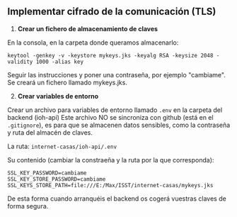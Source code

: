 ## Implementar cifrado de la comunicación (TLS)

1. **Crear un fichero de almacenamiento de claves**

En la consola, en la carpeta donde queramos almacenarlo:
```shell
keytool -genkey -v -keystore mykeys.jks -keyalg RSA -keysize 2048 -validity 1000 -alias key
```

Seguir las instrucciones y poner una contraseña, por ejemplo "cambiame". Se creará un fichero llamado mykeys.jks.

2. **Crear variables de entorno**

Crear un archivo para variables de entorno llamado `.env` en la carpeta del backend (ioh-api) Este archivo NO se sincroniza con github (está en el `.gitignore`), es para que se almacenen datos sensibles, como la contraseña y ruta del almacén de claves.

La ruta:
`internet-casas/ioh-api/.env`

Su contenido (cambiar la constraeña y la ruta por la que corresponda):
```
SSL_KEY_PASSWORD=cambiame
SSL_KEY_STORE_PASSWORD=cambiame
SSL_KEYS_STORE_PATH=file:///E:/Max/ISST/internet-casas/mykeys.jks
```

De esta forma cuando arranquéis el backend os cogerá vuestras claves de forma segura.
